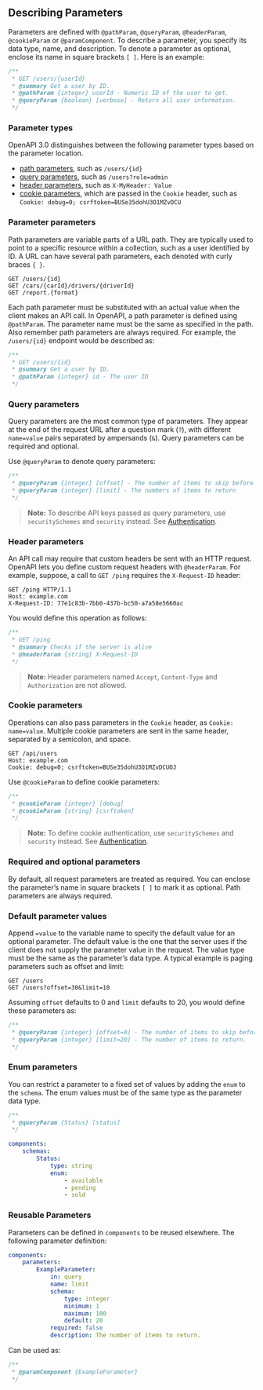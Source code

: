 ## Describing Parameters

Parameters are defined with `@pathParam`, `@queryParam`, `@headerParam`, `@cookieParam` or `@paramComponent`.
To describe a parameter, you specify its data type, name, and description.
To denote a parameter as optional, enclose its name in square brackets `[ ]`.
Here is an example:

```js
/**
 * GET /users/{userId}
 * @summary Get a user by ID.
 * @pathParam {integer} userId - Numeric ID of the user to get.
 * @queryParam {boolean} [verbose] - Return all user information.
 */
```

### Parameter types

OpenAPI 3.0 distinguishes between the following parameter types based on the parameter location.

-   [path parameters](#Parameter-parameters), such as `/users/{id}`
-   [query parameters](#Query-parameters), such as `/users?role=admin`
-   [header parameters](#Header-parameters), such as `X-MyHeader: Value`
-   [cookie parameters](#Cookie-parameters), which are passed in the `Cookie` header, such as `Cookie: debug=0; csrftoken=BUSe35dohU3O1MZvDCU`

### Parameter parameters

Path parameters are variable parts of a URL path.
They are typically used to point to a specific resource within a collection, such as a user identified by ID.
A URL can have several path parameters, each denoted with curly braces `{ }`.

```
GET /users/{id}
GET /cars/{carId}/drivers/{driverId}
GET /report.{format}
```

Each path parameter must be substituted with an actual value when the client makes an API call.
In OpenAPI, a path parameter is defined using `@pathParam`.
The parameter name must be the same as specified in the path.
Also remember path parameters are always required.
For example, the `/users/{id}` endpoint would be described as:

```js
/**
 * GET /users/{id}
 * @summary Get a user by ID.
 * @pathParam {integer} id - The user ID
 */
```

### Query parameters

Query parameters are the most common type of parameters.
They appear at the end of the request URL after a question mark (`?`),
with different `name=value` pairs separated by ampersands (`&`).
Query parameters can be required and optional.

Use `@queryParam` to denote query parameters:

```js
/**
 * @queryParam {integer} [offset] - The number of items to skip before starting to collect the result set
 * @queryParam {integer} [limit] - The numbers of items to return
 */
```

> **Note:** To describe API keys passed as query parameters, use `securitySchemes` and `security` instead.
> See [Authentication](/authentication.md).

### Header parameters

An API call may require that custom headers be sent with an HTTP request.
OpenAPI lets you define custom request headers with `@headerParam`.
For example, suppose, a call to `GET /ping` requires the `X-Request-ID` header:

```
GET /ping HTTP/1.1
Host: example.com
X-Request-ID: 77e1c83b-7bb0-437b-bc50-a7a58e5660ac
```

You would define this operation as follows:

```js
/**
 * GET /ping
 * @summary Checks if the server is alive
 * @headerParam {string} X-Request-ID
 */
```

> **Note:** Header parameters named `Accept`, `Content-Type` and `Authorization` are not allowed.

### Cookie parameters

Operations can also pass parameters in the `Cookie` header, as `Cookie: name=value`.
Multiple cookie parameters are sent in the same header, separated by a semicolon, and space.

```
GET /api/users
Host: example.com
Cookie: debug=0; csrftoken=BUSe35dohU3O1MZvDCUOJ
```

Use `@cookieParam` to define cookie parameters:

```js
/**
 * @cookieParam {integer} [debug]
 * @cookieParam {string} [csrftoken]
 */
```

> **Note:** To define cookie authentication, use `securitySchemes` and `security` instead.
> See [Authentication](/authentication.md).

### Required and optional parameters

By default, all request parameters are treated as required.
You can enclose the parameter’s name in square brackets `[ ]` to mark it as optional.
Path parameters are always required.

### Default parameter values

Append `=value` to the variable name to specify the default value for an optional parameter.
The default value is the one that the server uses if the client does not supply the parameter value in the request.
The value type must be the same as the parameter’s data type.
A typical example is paging parameters such as offset and limit:

```
GET /users
GET /users?offset=30&limit=10
```

Assuming `offset` defaults to 0 and `limit` defaults to 20, you would define these parameters as:

```js
/**
 * @queryParam {integer} [offset=0] - The number of items to skip before starting to collect the result set.
 * @queryParam {integer} [limit=20] - The number of items to return.
 */
```

### Enum parameters

You can restrict a parameter to a fixed set of values by adding the `enum` to the `schema`.
The enum values must be of the same type as the parameter data type.

```js
/**
 * @queryParam {Status} [status]
 */
```

```yaml
components:
    schemas:
        Status:
            type: string
            enum:
                - available
                - pending
                - sold
```

### Reusable Parameters

Parameters can be defined in `components` to be reused elsewhere.
The following parameter definition:

```yaml
components:
    parameters:
        ExampleParameter:
            in: query
            name: limit
            schema:
                type: integer
                minimum: 1
                maximum: 100
                default: 20
            required: false
            description: The number of items to return.
```

Can be used as:

```js
/**
 * @paramComponent {ExampleParameter}
 */
```
